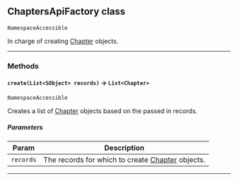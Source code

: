 ## ChaptersApiFactory class

`NamespaceAccessible`

In charge of creating [Chapter](apis/ChaptersApi/Chapter.md) objects.

---
### Methods
<!-- panels:start -->
<!-- div:left-panel -->
#### `create(List<SObject> records)` → `List<Chapter>`

`NamespaceAccessible`

Creates a list of [Chapter](apis/ChaptersApi/Chapter.md) objects based on the passed in records.

##### Parameters
|Param|Description|
|-----|-----------|
|`records` |  The records for which to create [Chapter](apis/ChaptersApi/Chapter.md) objects. |

<!-- panels:end -->
---
